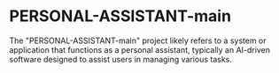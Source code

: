 # PERSONAL-ASSISTANT-main
The "PERSONAL-ASSISTANT-main" project likely refers to a system or application that functions as a personal assistant, typically an AI-driven software designed to assist users in managing various tasks.
